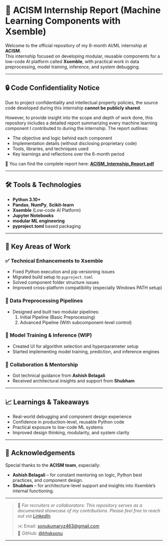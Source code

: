 # 🤖 ACISM Internship Report (Machine Learning Components with Xsemble)

Welcome to the official repository of my 6-month AI/ML internship at **ACISM**.  
This internship focused on developing modular, reusable components for a low-code AI platform called **Xsemble**, with practical work in data preprocessing, model training, inference, and system debugging.

---

## 🔒 Code Confidentiality Notice

Due to project confidentiality and intellectual property policies, the source code developed during this internship **cannot be publicly shared**.

However, to provide insight into the scope and depth of work done, this repository includes a detailed report summarizing every machine learning component I contributed to during the internship. The report outlines:

- The objective and logic behind each component  
- Implementation details (without disclosing proprietary code)  
- Tools, libraries, and techniques used  
- Key learnings and reflections over the 6-month period  

📄 You can find the complete report here: **[ACISM_Internship_Report.pdf](./ACISM_Internship_Report.pdf)**

---

## 🛠️ Tools & Technologies

- **Python 3.10+**
- **Pandas**, **NumPy**, **Scikit-learn**
- **Xsemble** (Low-code AI Platform)
- **Jupyter Notebooks**
- **modular ML engineering**
- **pyproject.toml** based packaging

---

## 🧠 Key Areas of Work

### ✅ Technical Enhancements to Xsemble
- Fixed Python execution and pip versioning issues
- Migrated build setup to `pyproject.toml`
- Solved component folder structure issues
- Improved cross-platform compatibility (especially Windows PATH setup)

### 🔧 Data Preprocessing Pipelines
- Designed and built two modular pipelines:
  1. Initial Pipeline (Basic Preprocessing)
  2. Advanced Pipeline (With subcomponent-level control)

### 🎯 Model Training & Inference (WIP)
- Created UI for algorithm selection and hyperparameter setup
- Started implementing model training, prediction, and inference engines

### 🤝 Collaboration & Mentorship
- Got technical guidance from **Ashish Belagali**
- Received architectural insights and support from **Shubham**

---

## 📈 Learnings & Takeaways

- Real-world debugging and component design experience
- Confidence in production-level, reusable Python code
- Practical exposure to low-code ML systems
- Improved design thinking, modularity, and system clarity

---

## 🙏 Acknowledgements

Special thanks to the **ACISM team**, especially:
- **Ashish Belagali** – for constant mentoring on logic, Python best practices, and component design.
- **Shubham** – for architecture-level support and insights into Xsemble’s internal functioning.

---

> 📌 _For recruiters or collaborators: This repository serves as a documented showcase of my contributions. Please feel free to reach out via [LinkedIn](https://www.linkedin.com/in/hhsksonu)._  
>  
> ✉️ Email: sonukumaryz463@gmail.com  
> 🔗 GitHub: [@hhsksonu](https://github.com/hhsksonu)

---
